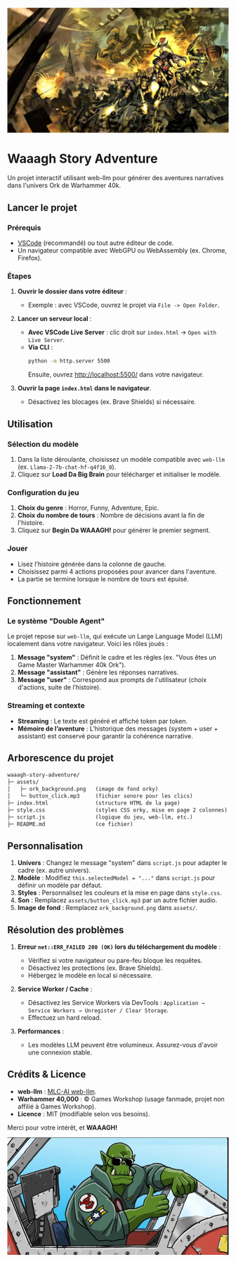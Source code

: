 ![Waaagh Ork Battle](assets/ork_background.jpg)

# Waaagh Story Adventure

Un projet interactif utilisant web-llm pour générer des aventures narratives dans l'univers Ork de Warhammer 40k.

## Lancer le projet

### Prérequis
- [VSCode](https://code.visualstudio.com/) (recommandé) ou tout autre éditeur de code.
- Un navigateur compatible avec WebGPU ou WebAssembly (ex. Chrome, Firefox).

### Étapes

1. **Ouvrir le dossier dans votre éditeur** : 
   - Exemple : avec VSCode, ouvrez le projet via `File -> Open Folder`.

2. **Lancer un serveur local** :
   - **Avec VSCode Live Server** : clic droit sur `index.html` → `Open with Live Server`.
   - **Via CLI** :
     ```bash
     python -m http.server 5500
     ```
     Ensuite, ouvrez [http://localhost:5500/](http://localhost:5500/) dans votre navigateur.

3. **Ouvrir la page `index.html` dans le navigateur**.
   - Désactivez les blocages (ex. Brave Shields) si nécessaire.

## Utilisation

### Sélection du modèle
1. Dans la liste déroulante, choisissez un modèle compatible avec `web-llm` (ex. `Llama-2-7b-chat-hf-q4f16_0`).
2. Cliquez sur **Load Da Big Brain** pour télécharger et initialiser le modèle.

### Configuration du jeu
1. **Choix du genre** : Horror, Funny, Adventure, Epic.
2. **Choix du nombre de tours** : Nombre de décisions avant la fin de l'histoire.
3. Cliquez sur **Begin Da WAAAGH!** pour générer le premier segment.

### Jouer
- Lisez l’histoire générée dans la colonne de gauche.
- Choisissez parmi 4 actions proposées pour avancer dans l'aventure.
- La partie se termine lorsque le nombre de tours est épuisé.

## Fonctionnement

### Le système "Double Agent"
Le projet repose sur `web-llm`, qui exécute un Large Language Model (LLM) localement dans votre navigateur. Voici les rôles joués :

1. **Message "system"** : Définit le cadre et les règles (ex. "Vous êtes un Game Master Warhammer 40k Ork").
2. **Message "assistant"** : Génère les réponses narratives.
3. **Message "user"** : Correspond aux prompts de l'utilisateur (choix d'actions, suite de l’histoire).

### Streaming et contexte
- **Streaming** : Le texte est généré et affiché token par token.
- **Mémoire de l’aventure** : L’historique des messages (system + user + assistant) est conservé pour garantir la cohérence narrative.

## Arborescence du projet
```
waaagh-story-adventure/
├─ assets/
│   ├─ ork_background.png   (image de fond orky)
│   └─ button_click.mp3     (fichier sonore pour les clics)
├─ index.html               (structure HTML de la page)
├─ style.css                (styles CSS orky, mise en page 2 colonnes)
├─ script.js                (logique du jeu, web-llm, etc.)
├─ README.md                (ce fichier)
```

## Personnalisation

1. **Univers** : Changez le message "system" dans `script.js` pour adapter le cadre (ex. autre univers).
2. **Modèle** : Modifiez `this.selectedModel = "..."` dans `script.js` pour définir un modèle par défaut.
3. **Styles** : Personnalisez les couleurs et la mise en page dans `style.css`.
4. **Son** : Remplacez `assets/button_click.mp3` par un autre fichier audio.
5. **Image de fond** : Remplacez `ork_background.png` dans `assets/`.

## Résolution des problèmes

1. **Erreur `net::ERR_FAILED 200 (OK)` lors du téléchargement du modèle** :
   - Vérifiez si votre navigateur ou pare-feu bloque les requêtes.
   - Désactivez les protections (ex. Brave Shields).
   - Hébergez le modèle en local si nécessaire.

2. **Service Worker / Cache** :
   - Désactivez les Service Workers via DevTools : `Application → Service Workers → Unregister / Clear Storage`.
   - Effectuez un hard reload.

3. **Performances** :
   - Les modèles LLM peuvent être volumineux. Assurez-vous d'avoir une connexion stable.

## Crédits & Licence
- **web-llm** : [MLC-AI web-llm](https://mlc.ai/web-llm).
- **Warhammer 40,000** : © Games Workshop (usage fanmade, projet non affilié à Games Workshop).
- **Licence** : MIT (modifiable selon vos besoins).

Merci pour votre intérêt, et **WAAAGH!**


![imagre](assets/readme.png)
